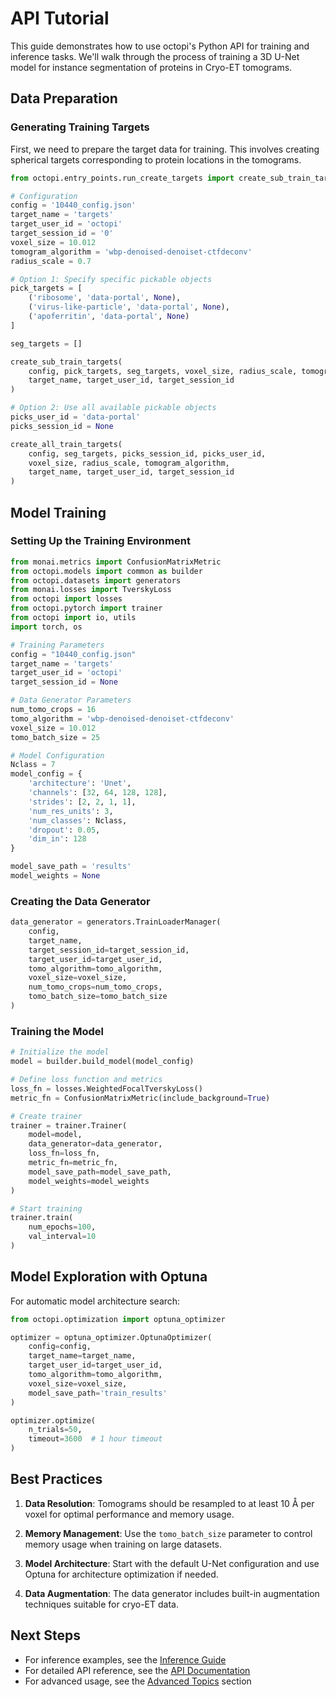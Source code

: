 # API Tutorial

This guide demonstrates how to use octopi's Python API for training and inference tasks. We'll walk through the process of training a 3D U-Net model for instance segmentation of proteins in Cryo-ET tomograms.

## Data Preparation

### Generating Training Targets

First, we need to prepare the target data for training. This involves creating spherical targets corresponding to protein locations in the tomograms.

```python
from octopi.entry_points.run_create_targets import create_sub_train_targets, create_all_train_targets

# Configuration
config = '10440_config.json'
target_name = 'targets'
target_user_id = 'octopi'
target_session_id = '0'
voxel_size = 10.012
tomogram_algorithm = 'wbp-denoised-denoiset-ctfdeconv'
radius_scale = 0.7

# Option 1: Specify specific pickable objects
pick_targets = [
    ('ribosome', 'data-portal', None),
    ('virus-like-particle', 'data-portal', None),
    ('apoferritin', 'data-portal', None)
]

seg_targets = []

create_sub_train_targets(
    config, pick_targets, seg_targets, voxel_size, radius_scale, tomogram_algorithm,
    target_name, target_user_id, target_session_id
)

# Option 2: Use all available pickable objects
picks_user_id = 'data-portal'
picks_session_id = None

create_all_train_targets(
    config, seg_targets, picks_session_id, picks_user_id, 
    voxel_size, radius_scale, tomogram_algorithm, 
    target_name, target_user_id, target_session_id
)
```

## Model Training

### Setting Up the Training Environment

```python
from monai.metrics import ConfusionMatrixMetric
from octopi.models import common as builder
from octopi.datasets import generators
from monai.losses import TverskyLoss
from octopi import losses
from octopi.pytorch import trainer 
from octopi import io, utils
import torch, os

# Training Parameters
config = "10440_config.json"
target_name = 'targets'
target_user_id = 'octopi'
target_session_id = None

# Data Generator Parameters
num_tomo_crops = 16
tomo_algorithm = 'wbp-denoised-denoiset-ctfdeconv'
voxel_size = 10.012
tomo_batch_size = 25

# Model Configuration
Nclass = 7
model_config = {
    'architecture': 'Unet',
    'channels': [32, 64, 128, 128],
    'strides': [2, 2, 1, 1],
    'num_res_units': 3,
    'num_classes': Nclass,
    'dropout': 0.05,
    'dim_in': 128
}

model_save_path = 'results'
model_weights = None
```

### Creating the Data Generator

```python
data_generator = generators.TrainLoaderManager(
    config, 
    target_name, 
    target_session_id=target_session_id,
    target_user_id=target_user_id,
    tomo_algorithm=tomo_algorithm,
    voxel_size=voxel_size,
    num_tomo_crops=num_tomo_crops,
    tomo_batch_size=tomo_batch_size
)
```

### Training the Model

```python
# Initialize the model
model = builder.build_model(model_config)

# Define loss function and metrics
loss_fn = losses.WeightedFocalTverskyLoss()
metric_fn = ConfusionMatrixMetric(include_background=True)

# Create trainer
trainer = trainer.Trainer(
    model=model,
    data_generator=data_generator,
    loss_fn=loss_fn,
    metric_fn=metric_fn,
    model_save_path=model_save_path,
    model_weights=model_weights
)

# Start training
trainer.train(
    num_epochs=100,
    val_interval=10
)
```

## Model Exploration with Optuna

For automatic model architecture search:

```python
from octopi.optimization import optuna_optimizer

optimizer = optuna_optimizer.OptunaOptimizer(
    config=config,
    target_name=target_name,
    target_user_id=target_user_id,
    tomo_algorithm=tomo_algorithm,
    voxel_size=voxel_size,
    model_save_path='train_results'
)

optimizer.optimize(
    n_trials=50,
    timeout=3600  # 1 hour timeout
)
```

## Best Practices

1. **Data Resolution**: Tomograms should be resampled to at least 10 Å per voxel for optimal performance and memory usage.

2. **Memory Management**: Use the `tomo_batch_size` parameter to control memory usage when training on large datasets.

3. **Model Architecture**: Start with the default U-Net configuration and use Optuna for architecture optimization if needed.

4. **Data Augmentation**: The data generator includes built-in augmentation techniques suitable for cryo-ET data.

## Next Steps

- For inference examples, see the [Inference Guide](inference.md)
- For detailed API reference, see the [API Documentation](../api/core.md)
- For advanced usage, see the [Advanced Topics](../advanced/mlflow.md) section 
